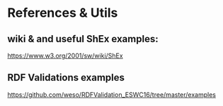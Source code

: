 # References & Utils

## wiki & and useful ShEx examples:
https://www.w3.org/2001/sw/wiki/ShEx

## RDF Validations examples
https://github.com/weso/RDFValidation_ESWC16/tree/master/examples